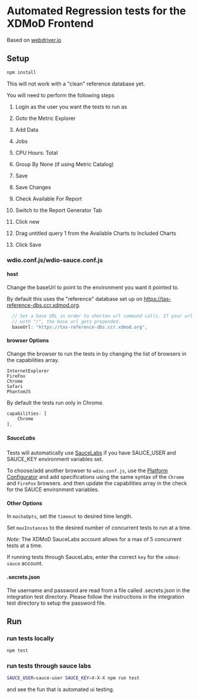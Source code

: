 # Automated Regression tests for the XDMoD Frontend

Based on [webdriver.io][wd]

## Setup

```bash
npm install
```

This will not work with a "clean" reference database yet.

You will need to perform the following steps

1. Login as the user you want the tests to run as
2. Goto the Metric Explorer
3. Add Data

  1. Jobs
  2. CPU Hours: Total
  3. Group By None (if using Metric Catalog)

4. Save

5. Save Changes

6. Check Available For Report

7. Switch to the Report Generator Tab

8. Click new

9. Drag untitled query 1 from the Available Charts to Included Charts
10. Click Save

### wdio.conf.js/wdio-sauce.conf.js

#### host

Change the baseUrl to point to the environment you want it pointed to.

By default this uses the "reference" database set up on <https://tas-reference-dbs.ccr.xdmod.org>.

```javascript
  // Set a base URL in order to shorten url command calls. If your url parameter starts
  // with "/", the base url gets prepended.
  baseUrl: "https://tas-reference-dbs.ccr.xdmod.org",
```

#### browser Options

Change the browser to run the tests in by changing the list of browsers in the capabilities array.

```
InternetExplorer
FireFox
Chrome
Safari
PhantomJS
```

By default the tests run only in Chrome.

```javascript
capabilities: [
    Chrome
],
```

##### SauceLabs

Tests will automatically use [SauceLabs][sl] if you have SAUCE_USER and SAUCE_KEY environment variables set.

To choose/add another browser to `wdio.conf.js`, use the [Platform Configurator][sl-conf] and add specifications using the same syntax of the `Chrome` and `FireFox` browsers. and then update the capabilities array in the check for the SAUCE environment variables.

#### Other Options

In `mochaOpts`, set the `timeout` to desired time length.

Set `maxInstances` to the desired number of concurrent tests to run at a time.

_Note:_ The XDMoD SauceLabs account allows for a max of 5 concurrent tests at a time.

If running tests through SauceLabs, enter the correct `key` for the `xdmod-sauce` account.

#### .secrets.json

The username and password are read from a file called .secrets.json in the integration test directory. Please follow the instructions in the integration test directory to setup the password file.

## Run

### run tests locally

```bash
npm test
```

### run tests through sauce labs

```bash
SAUCE_USER=sauce-user SAUCE_KEY=X-X-X npm run test
```

and see the fun that is automated ui testing.

[sl]: https://saucelabs.com/
[sl-conf]: https://wiki.saucelabs.com/display/DOCS/Platform+Configurator#/
[wd]: http://webdriver.io/
